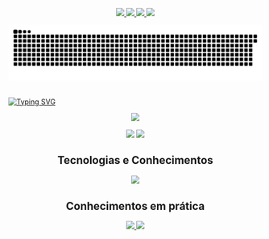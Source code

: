 <p align="center">
  <a href="https://mailto:h3nrygoncalves@gmail.com">
    <img src="https://img.shields.io/badge/Gmail-D14836?style=for-the-badge&logo=gmail&logoColor=white" />
  </a>
<!--   <a href="https://www.instagram.com/henry_dbk">
    <img src="https://img.shields.io/badge/Instagram-E4405F?style=for-the-badge&logo=instagram&logoColor=white" />
  </a> -->
  <a href="https://wa.me/5511944556632">
    <img src="https://img.shields.io/badge/WhatsApp-25D366?style=for-the-badge&logo=whatsapp&logoColor=white" />
  </a>
  <a href="https://replit.com/@octanebt">
    <img src="https://img.shields.io/badge/replit-667881?style=for-the-badge&logo=replit&logoColor=orange" />
  </a>
  <a href="https://roadmap.sh/u/henrydbk">
    <img src="https://img.shields.io/badge/Roadmap-000000?style=for-the-badge&logo=roadmap.sh&logoColor=white" />
  </a>
</p>

<picture>
  <source
    media="(prefers-color-scheme: dark)"
    srcset="https://raw.githubusercontent.com/henrygoncalvess/henrygoncalvess/output/github-contribution-grid-snake-dark.svg"
  />
  <source
    media="(prefers-color-scheme: light)"
    srcset="https://raw.githubusercontent.com/henrygoncalvess/henrygoncalvess/output/github-contribution-grid-snake.svg"
  />
  <img
    alt="github contribution grid snake animation"
    src="https://raw.githubusercontent.com/henrygoncalvess/henrygoncalvess/output/github-contribution-grid-snake-dark.svg"
  />
</picture>

<br>
<br>

[![Typing SVG](https://readme-typing-svg.demolab.com/?lines=Henry+Gonçalves;Desenvolvedor+Back-End&center=true&vCenter=true&size=75&width=1050&color=1cffe8&font=VT323&duration=3000)](https://github.com/henrygoncalvess)

<p align="center">
  <img src="https://streak-stats.demolab.com?user=henrygoncalvess&locale=pt_BR&background=35%2C00E7A2%2C503BD4&border=1CFFBB&ring=00FF91&fire=00FF91&sideNums=FFFFFF&currStreakNum=EBEBEB&currStreakLabel=00FF91&dates=0000007C&card_width=815" />
</p>

<p align="center">
  <img height=170 src="https://github-readme-stats-five-phi-27.vercel.app/api?username=henrygoncalvess&include_all_commits=true&custom_title=Github%20Status%20-%20Henry%20Gonçalves&hide=contribs&show_icons=true&locale=pt-br&title_color=ffffff&text_color=fffffa&icon_color=000257&ring_color=00ff91&border_color=1cffbb&bg_color=35,00d9ff,00e7a2,503bd4&line_height=30&number_format=long"/>
  <img height=170 src="https://github-readme-stats-five-phi-27.vercel.app/api/top-langs/?username=henrygoncalvess&langs_count=6&title_color=ffffff&text_color=fffffa&border_color=1cffbb&bg_color=35,00e7a2,503bd4&locale=pt-br&card_width=320&layout=compact&size_weight=0.1&count_weight=0.1"/>
</p>

<h2 align=center>Tecnologias e Conhecimentos</h2>

<p align="center">
  <img src="https://skillicons.dev/icons?i=debian,npm,replit,ubuntu,git,html,postman,js,py,pycharm,linux,mongodb,nodejs,regex,githubactions,vscode,powershell,typescript,css,bash,express,mysql,md&perline=11" />
</p>

<h2 align=center>Conhecimentos em prática</h2>

<p align="center">
  <a href="https://github.com/henrygoncalvess/API_RESTful">
    <img src="https://github-readme-stats-five-phi-27.vercel.app/api/pin/?username=henrygoncalvess&repo=API_RESTful&title_color=1cffe8&text_color=ffffff&border_color=1cffbb&bg_color=004a57&icon_color=ffffff&description_lines_count=3"/>
  </a>
  <a href="https://github.com/henrygoncalvess/CRUD_MySQL">
    <img src="https://github-readme-stats-five-phi-27.vercel.app/api/pin/?username=henrygoncalvess&repo=CRUD_MySQL&title_color=1cffe8&text_color=ffffff&border_color=1cffbb&bg_color=004a57&icon_color=ffffff&description_lines_count=3"/>
  </a>
</p>
